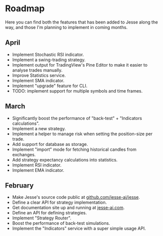 # Roadmap

Here you can find both the features that has been added to Jesse along the way, and those I'm planning to implement in coming months.

## April

-   Implement Stochastic RSI indicator.
-   Implement a swing-trading strategy.
-   Implement output for TradingView's Pine Editor to make it easier to analyse trades manually.
-   Improve Statistics service.
-   Implement SMA indicator.
-   Implement "upgrade" feature for CLI.
-   TODO: implement support for multiple symbols and time frames.

## March

-   Significantly boost the performance of "back-test" + "Indicators calculations".
-   Implement a new strategy.
-   Implement a helper to manage risk when setting the position-size per trade.
-   Add support for database as storage.
-   Implement "import" mode for fetching historical candles from exchanges.
-   Add strategy expectancy calculations into statistics.
-   Implement RSI indicator.
-   Implement EMA indicator.

## February

-   Make Jesse's source code public at [github.com/jesse-ai/jesse](https://github.com/jesse-ai/jesse).
-   Define a clear API for strategy implementation.
-   Get documentation site up and running at [jesse-ai.com](https://jesse-ai.com).
-   Define an API for defining strategies.
-   Implement "Strategy Router".
-   Boost the performance of back-test simulations.
-   Implement the "Indicators" service with a super simple usage API.
